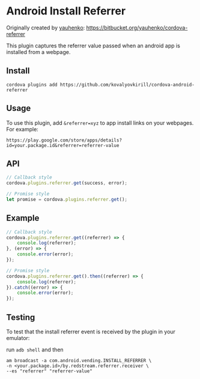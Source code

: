 Android Install Referrer
========================

Originally created by [yauhenko](https://bitbucket.org/yauhenko): https://bitbucket.org/yauhenko/cordova-referrer

This plugin captures the referrer value passed when an android app is installed from a webpage. 

## Install

`cordova plugins add https://github.com/kovalyovkirill/cordova-android-referrer`

## Usage

To use this plugin, add `&referrer=xyz` to app install links on your webpages. For example: 
```
https://play.google.com/store/apps/details?id=your.package.id&referrer=referrer-value
```

## API

```javascript
// Callback style
cordova.plugins.referrer.get(success, error);

// Promise style
let promise = cordova.plugins.referrer.get();
```

## Example
```javascript
// Callback style
cordova.plugins.referrer.get((referrer) => {
    console.log(referrer);
}, (error) => {
    console.error(error);
});

// Promise style
cordova.plugins.referrer.get().then((referrer) => {
    console.log(referrer);
}).catch((error) => {
    console.error(error);
});
```

## Testing

To test that the install referrer event is received by the plugin in your emulator:

run `adb shell` and then 

```
am broadcast -a com.android.vending.INSTALL_REFERRER \
-n <your.package.id>/by.redstream.referrer.receiver \
--es "referrer" "referrer-value"
```
